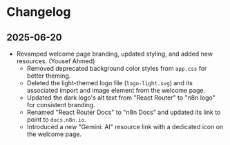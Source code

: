 # Changelog

## 2025-06-20
- Revamped welcome page branding, updated styling, and added new resources. (Yousef Ahmed)
  - Removed deprecated background color styles from `app.css` for better theming.
  - Deleted the light-themed logo file (`logo-light.svg`) and its associated import and image element from the welcome page.
  - Updated the dark logo's alt text from "React Router" to "n8n logo" for consistent branding.
  - Renamed "React Router Docs" to "n8n Docs" and updated its link to point to `docs.n8n.io`.
  - Introduced a new "Gemini: AI" resource link with a dedicated icon on the welcome page.